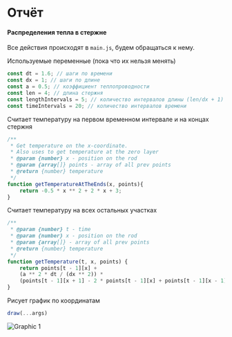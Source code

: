 # Отчёт 
#### Распределения тепла в стержне
Все действия происходят в `main.js`, будем обращаться к нему.

Используемые переменные (пока что их нельзя менять)
```js
const dt = 1.6; // шаги по времени
const dx = 1; // шаги по длине
const a = 0.5; // коэффициент теплопроводности
const len = 4; // длина стержня
const lengthIntervals = 5; // количество интервалов длины (len/dx + 1)
const timeIntervals = 20; // количество интервалов времени
```

Считает температуру на первом временном интервале и на концах стержня
```js
/**
 * Get temperature on the x-coordinate.
 * Also uses to get temperature at the zero layer
 * @param {number} x - position on the rod
 * @param {array[]} points - array of all prev points
 * @return {number} temperature
 */
function getTemperatureAtTheEnds(x, points){
    return -0.5 * x ** 2 + 2 * x + 3;
}
```

Считает температуру на всех остальных участках
```js
/**
 * @param {number} t - time
 * @param {number} x - position on the rod
 * @param {array[]} - array of all prev points
 * @return {number} temperature 
 */
function getTemperature(t, x, points) {
    return points[t - 1][x] + 
    (a ** 2 * dt / (dx ** 2)) * 
    (points[t - 1][x + 1] - 2 * points[t - 1][x] + points[t - 1][x - 1]);
}
```

Рисует график по координатам
```js
draw(...args)
```


![Graphic 1](heat-distribution-in-the-rod/images/graphic1.png)